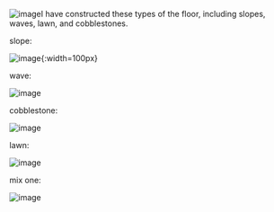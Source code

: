 ![image](https://github.com/user-attachments/assets/3cfcabe2-cdb7-4de4-b52e-c7eb41c79f18)I have constructed these types of the floor, including slopes, waves, lawn, and cobblestones.


slope:


![image](https://github.com/user-attachments/assets/da53c67a-1eef-418c-99bf-edd4b65bf0dc){:width=100px}


wave:


![image](https://github.com/user-attachments/assets/c90c1a00-dc60-4005-abd2-dc6a17f36ccd)


cobblestone:


![image](https://github.com/user-attachments/assets/4246984b-e13c-4fa5-b2fc-1c6ab69d9a53)


lawn:


![image](https://github.com/user-attachments/assets/b5d53888-c7e9-4977-bce6-0efea15117dc)


mix one:


![image](https://github.com/user-attachments/assets/da142b6e-aa36-4400-906f-6cf2174922d6)
